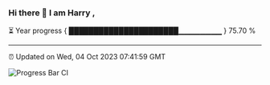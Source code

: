### Hi there 👋 I am Harry , 

⏳ Year progress { ██████████████████████▁▁▁▁▁▁▁▁ } 75.70 %

---

⏰ Updated on Wed, 04 Oct 2023 07:41:59 GMT

![Progress Bar CI](https://github.com/duykhang68/duykhang68/workflows/Progress%20Bar%20CI/badge.svg)
